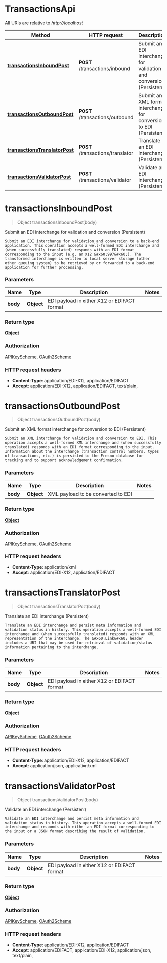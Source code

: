 # TransactionsApi

All URIs are relative to *http://localhost*

Method | HTTP request | Description
------------- | ------------- | -------------
[**transactionsInboundPost**](TransactionsApi.md#transactionsInboundPost) | **POST** /transactions/inbound | Submit an EDI interchange for validation and conversion (Persistent)
[**transactionsOutboundPost**](TransactionsApi.md#transactionsOutboundPost) | **POST** /transactions/outbound | Submit an XML format interchange for conversion to EDI (Persistent)
[**transactionsTranslatorPost**](TransactionsApi.md#transactionsTranslatorPost) | **POST** /transactions/translator | Translate an EDI interchange (Persistent)
[**transactionsValidatorPost**](TransactionsApi.md#transactionsValidatorPost) | **POST** /transactions/validator | Validate an EDI interchange (Persistent)


<a name="transactionsInboundPost"></a>
# **transactionsInboundPost**
> Object transactionsInboundPost(body)

Submit an EDI interchange for validation and conversion (Persistent)

    Submit an EDI interchange for validation and conversion to a back-end application. This operation accepts a well-formed EDI interchange and (when successfully translated) responds with an EDI format corresponding to the input (e.g. an X12 &#x60;997&#x60;). The transformed interchange is written to local server storage (other other queuing system) to be retrieved by or forwarded to a back-end application for further processing. 

### Parameters

Name | Type | Description  | Notes
------------- | ------------- | ------------- | -------------
 **body** | **Object**| EDI payload in either X12 or EDIFACT format |

### Return type

[**Object**](../Models/object.md)

### Authorization

[APIKeyScheme](../README.md#APIKeyScheme), [OAuth2Scheme](../README.md#OAuth2Scheme)

### HTTP request headers

- **Content-Type**: application/EDI-X12, application/EDIFACT
- **Accept**: application/EDI-X12, application/EDIFACT, text/plain, 

<a name="transactionsOutboundPost"></a>
# **transactionsOutboundPost**
> Object transactionsOutboundPost(body)

Submit an XML format interchange for conversion to EDI (Persistent)

    Submit an XML interchange for validation and conversion to EDI. This operation accepts a well-formed XML interchange and (when successfully translated) responds with an EDI format corresponding to the input. Information about the interchange (transaction control numbers, types of transactions, etc.) is persisted to the Fresno database for tracking and to support acknowledgement confirmation. 

### Parameters

Name | Type | Description  | Notes
------------- | ------------- | ------------- | -------------
 **body** | **Object**| XML payload to be converted to EDI |

### Return type

[**Object**](../Models/object.md)

### Authorization

[APIKeyScheme](../README.md#APIKeyScheme), [OAuth2Scheme](../README.md#OAuth2Scheme)

### HTTP request headers

- **Content-Type**: application/xml
- **Accept**: application/EDI-X12, application/EDIFACT

<a name="transactionsTranslatorPost"></a>
# **transactionsTranslatorPost**
> Object transactionsTranslatorPost(body)

Translate an EDI interchange (Persistent)

    Translate an EDI interchange and persist meta information and validation status in history. This operation accepts a well-formed EDI interchange and (when successfully translated) responds with an XML representation of the interchange. The &#x60;Link&#x60; header includes a URI that may be used for retrieval of validation/status information pertaining to the interchange. 

### Parameters

Name | Type | Description  | Notes
------------- | ------------- | ------------- | -------------
 **body** | **Object**| EDI payload in either X12 or EDIFACT format |

### Return type

[**Object**](../Models/object.md)

### Authorization

[APIKeyScheme](../README.md#APIKeyScheme), [OAuth2Scheme](../README.md#OAuth2Scheme)

### HTTP request headers

- **Content-Type**: application/EDI-X12, application/EDIFACT
- **Accept**: application/json, application/xml

<a name="transactionsValidatorPost"></a>
# **transactionsValidatorPost**
> Object transactionsValidatorPost(body)

Validate an EDI interchange (Persistent)

    Validate an EDI interchange and persist meta information and validation status in history. This operation accepts a well-formed EDI interchange and responds with either an EDI format corresponding to the input or a JSON format describing the result of validation. 

### Parameters

Name | Type | Description  | Notes
------------- | ------------- | ------------- | -------------
 **body** | **Object**| EDI payload in either X12 or EDIFACT format |

### Return type

[**Object**](../Models/object.md)

### Authorization

[APIKeyScheme](../README.md#APIKeyScheme), [OAuth2Scheme](../README.md#OAuth2Scheme)

### HTTP request headers

- **Content-Type**: application/EDI-X12, application/EDIFACT
- **Accept**: application/EDIFACT, application/EDI-X12, application/json, text/plain, 

